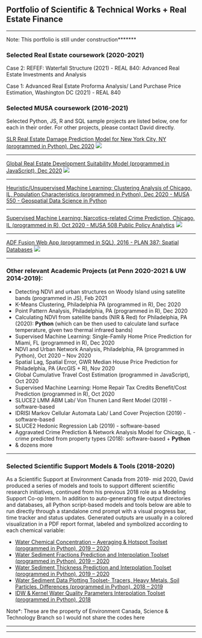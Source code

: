 ## Portfolio of Scientific & Technical Works + Real Estate Finance 

---

Note: This portfolio is still under construction*******

### Selected Real Estate coursework (2020-2021)

Case 2: REFEF: Waterfall Structure (2021) - REAL 840: Advanced Real Estate Investments and Analysis

Case 1: Advanced Real Estate Proforma Analysis/ Land Purchase Price Estimation, Washington DC (2021) - REAL 840


### Selected MUSA coursework (2016-2021)

Selected Python, JS, R and SQL sample projects are listed below, one for each in their order. For other projects, please contact David directly.

[SLR Real Estate Damage Prediction Model for New York City, NY (programmed in Python), Dec 2020](/sample_page)
<img src="images/dummy_thumbnail.jpg?raw=true"/>


---
[Global Real Estate Development Suitability Model (programmed in JavaScript), Dec 2020](http://example.com/)
<img src="images/dummy_thumbnail.jpg?raw=true"/>

---
[Heuristic/Unsupervised Machine Learning: Clustering Analysis of Chicago, IL, Population Characteristics (programmed in Python), Dec 2020 - MUSA 550 - Geospatial Data Science in Python](https://yrpan.github.io/MUSA550_finalproject/clustering-analysis/)


---
[Supervised Machine Learning: Narcotics-related Crime Prediction, Chicago, IL (programmed in R), Oct 2020 - MUSA 508 Public Policy Analytics](/pdf/sample_presentation.pdf)
<img src="images/dummy_thumbnail.jpg?raw=true"/>

---

[ADF Fusion Web App (programmed in SQL), 2016 - PLAN 387: Spatial Databases](http://example.com/)
<img src="images/dummy_thumbnail.jpg?raw=true"/>

---

### Other relevant Academic Projects (at Penn 2020-2021 & UW 2014-2019):

- Detecting NDVI and urban structures on Woody Island using satellite bands (programmed in JS), Feb 2021
- K-Means Clustering, Philadelphia PA (programmed in R), Dec 2020
- Point Pattern Analysis, Philadelphia, PA (programmed in R), Dec 2020
- Calculating NDVI from satellite bands (NIR & Red) for Philadelphia, PA (2020): **Python** (which can be then used to calculate land surface temperature, given two thermal infrared bands)
- Supervised Machine Learning: Single-Family Home Price Prediction for Miami, FL (programmed in R), Dec 2020
- NDVI and Urban Network Analysis, Philadelphia, PA (programmed in Python), Oct 2020 – Nov 2020
- Spatial Lag, Spatial Error, GWR Median House Price Prediction for Philadelphia, PA (ArcGIS + R), Nov 2020
- Global Cumulative Travel Cost Estimation (programmed in JavaScript), Oct 2020
- Supervised Machine Learning: Home Repair Tax Credits Benefit/Cost Prediction (programmed in R), Oct 2020
- SLUCE2 LMM ABM Lab/ Von Thunen Land Rent Model (2019) - software-based
- IDRISI Markov Cellular Automata Lab/ Land Cover Projection (2019) - software-based
- SLUCE2 Hedonic Regression Lab (2019) - software-based
- Aggravated Crime Prediction & Network Analysis Model for Chicago, IL - crime predicted from property types (2018): software-based + **Python** 
- & dozens more


---

### Selected Scientific Support Models & Tools (2018-2020)


As a Scientific Support at Environment Canada from 2019- mid 2020, David produced a series of models and tools to support different scientific research initiatives, continued from his previous 2018 role as a Modeling Support Co-op Intern. In addition to auto-generating file output directories and databases, all Python script-based models and tools below are able to run directly through a standalone cmd prompt with a visual progress bar, time tracker and status updates. Generated outputs are usually in a colored visualization in a PDF report format, labeled and symbolized according to each chemical variable: 

- [Water Chemical Concentration – Averaging & Hotspot Toolset (programmed in Python), 2019 – 2020](https://www.canada.ca/en/environment-climate-change.html)
- [Water Sediment Fractions Prediction and Interpolation Toolset (programmed in Python), 2019 – 2020](https://www.canada.ca/en/environment-climate-change.html)
- [Water Sediment Thickness Prediction and Interpolation Toolset (programmed in Python), 2019 – 2020](https://www.canada.ca/en/environment-climate-change.html)
- [Water Sediment Data Plotting Toolset- Tracers, Heavy Metals, Soil Particles, Differences (programmed in Python), 2018 – 2019](https://www.canada.ca/en/environment-climate-change.html)
- [IDW & Kernel Water Quality Parameters Interpolation Toolset (programmed in Python), 2018](https://www.canada.ca/en/environment-climate-change.html)

Note*: These are the property of Environment Canada, Science & Technology Branch so I would not share the codes here

---




---

